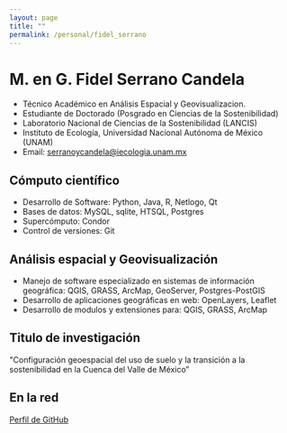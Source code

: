 ```yaml
---
layout: page
title: ""
permalink: /personal/fidel_serrano
---
```


# M. en G. Fidel Serrano Candela

- Técnico Académico en Análisis Espacial y Geovisualizacion.
- Estudiante de Doctorado (Posgrado en Ciencias de la Sostenibilidad)
- Laboratorio Nacional de Ciencias de la Sostenibilidad (LANCIS)
- Instituto de Ecología, Universidad Nacional Autónoma de México (UNAM)
- Email: serranoycandela@iecologia.unam.mx

## Cómputo científico

- Desarrollo de Software: Python, Java, R, Netlogo, Qt
- Bases de datos: MySQL, sqlite, HTSQL, Postgres
- Supercómputo: Condor
- Control de versiones: Git

## Análisis espacial y Geovisualización

- Manejo de software especializado en sistemas de información geográfica:
  QGIS, GRASS, ArcMap, GeoServer, Postgres-PostGIS
- Desarrollo de aplicaciones geográficas en web: OpenLayers, Leaflet
- Desarrollo de modulos y extensiones para: QGIS, GRASS, ArcMap

## Titulo de investigación

"Configuración geoespacial del uso de suelo y la transición a la sostenibilidad en la Cuenca del Valle de México”


## En la red

[Perfil de GitHub](https://github.com/serranoycandela)
